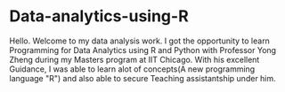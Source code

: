 # Data-analytics-using-R
Hello. Welcome to my data analysis work. I got the opportunity to learn Programming for Data Analytics using R and Python with Professor Yong Zheng during my Masters program at IIT Chicago. With his excellent Guidance, I was able to learn alot of concepts(A new programming language "R") and also able to secure Teaching assistantship under him.
